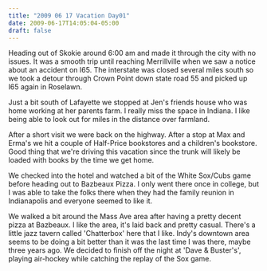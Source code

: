 ```yaml
---
title: "2009 06 17 Vacation Day01"
date: 2009-06-17T14:05:04-05:00
draft: false
---
```


 
Heading out of Skokie around 6:00 am and made it through the city with no issues. It was a smooth trip until reaching Merrillville when we saw a notice about an accident on I65. The interstate was closed several miles south so we took a detour through Crown Point down state road 55 and picked up I65 again in Roselawn. 

Just a bit south of Lafayette we stopped at Jen's friends house who was home working at her parents farm. I really miss the space in Indiana. I like being able to look out for miles in the distance over farmland. 

After a short visit we were back on the highway. After a stop at Max and Erma's we hit a couple of Half-Price bookstores and a children's bookstore. Good thing that we're driving this vacation since the trunk will likely be loaded with books by the time we get home. 

We checked into the hotel and watched a bit of the White Sox/Cubs game before heading out to Bazbeaux Pizza. I only went there once in college, but I was able to take the folks there when they had the family reunion in Indianapolis and everyone seemed to like it. 

We walked a bit around the Mass Ave area after having a pretty decent pizza at Bazbeaux. I like the area, it's laid back and pretty casual. There's a little jazz tavern called 'Chatterbox' here that I like. Indy's downtown area seems to be doing a bit better than it was the last time I was there, maybe three years ago.  We decided to finish off the night at 'Dave & Buster's', playing air-hockey while catching the replay of the Sox game. 